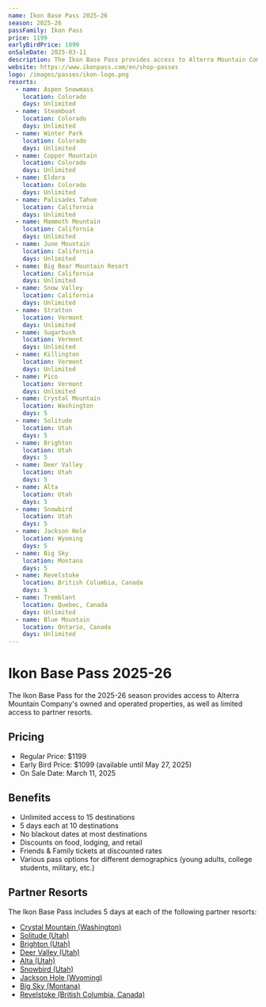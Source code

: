 ```yaml
---
name: Ikon Base Pass 2025-26
season: 2025-26
passFamily: Ikon Pass
price: 1199
earlyBirdPrice: 1099
onSaleDate: 2025-03-11
description: The Ikon Base Pass provides access to Alterra Mountain Company's owned and operated properties, as well as limited access to partner resorts.
website: https://www.ikonpass.com/en/shop-passes
logo: /images/passes/ikon-logo.png
resorts:
  - name: Aspen Snowmass
    location: Colorado
    days: Unlimited
  - name: Steamboat
    location: Colorado
    days: Unlimited
  - name: Winter Park
    location: Colorado
    days: Unlimited
  - name: Copper Mountain
    location: Colorado
    days: Unlimited
  - name: Eldora
    location: Colorado
    days: Unlimited
  - name: Palisades Tahoe
    location: California
    days: Unlimited
  - name: Mammoth Mountain
    location: California
    days: Unlimited
  - name: June Mountain
    location: California
    days: Unlimited
  - name: Big Bear Mountain Resort
    location: California
    days: Unlimited
  - name: Snow Valley
    location: California
    days: Unlimited
  - name: Stratton
    location: Vermont
    days: Unlimited
  - name: Sugarbush
    location: Vermont
    days: Unlimited
  - name: Killington
    location: Vermont
    days: Unlimited
  - name: Pico
    location: Vermont
    days: Unlimited
  - name: Crystal Mountain
    location: Washington
    days: 5
  - name: Solitude
    location: Utah
    days: 5
  - name: Brighton
    location: Utah
    days: 5
  - name: Deer Valley
    location: Utah
    days: 5
  - name: Alta
    location: Utah
    days: 5
  - name: Snowbird
    location: Utah
    days: 5
  - name: Jackson Hole
    location: Wyoming
    days: 5
  - name: Big Sky
    location: Montana
    days: 5
  - name: Revelstoke
    location: British Columbia, Canada
    days: 5
  - name: Tremblant
    location: Quebec, Canada
    days: Unlimited
  - name: Blue Mountain
    location: Ontario, Canada
    days: Unlimited
---
```


# Ikon Base Pass 2025-26

The Ikon Base Pass for the 2025-26 season provides access to Alterra Mountain Company's owned and operated properties, as well as limited access to partner resorts.

## Pricing

- Regular Price: $1199
- Early Bird Price: $1099 (available until May 27, 2025)
- On Sale Date: March 11, 2025

## Benefits

- Unlimited access to 15 destinations
- 5 days each at 10 destinations
- No blackout dates at most destinations
- Discounts on food, lodging, and retail
- Friends & Family tickets at discounted rates
- Various pass options for different demographics (young adults, college students, military, etc.)

## Partner Resorts

The Ikon Base Pass includes 5 days at each of the following partner resorts:

- [Crystal Mountain (Washington)](@crystal-mountain)
- [Solitude (Utah)](@solitude)
- [Brighton (Utah)](@brighton)
- [Deer Valley (Utah)](@deer-valley)
- [Alta (Utah)](@alta)
- [Snowbird (Utah)](@snowbird)
- [Jackson Hole (Wyoming)](@jackson-hole)
- [Big Sky (Montana)](@big-sky)
- [Revelstoke (British Columbia, Canada)](@revelstoke)
